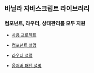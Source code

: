 ## 바닐라 자바스크립트 라이브러리

### 컴포넌트, 라우터, 상태관리를 모두 지원

- [사용 프로젝트](https://github.com/yoonminsang/blog-vanilla)

- [컴포넌트 설명](https://ms3864.tistory.com/380)

- [라우터 설명](https://ms3864.tistory.com/385?category=1017066)

- [옵저버 패턴 설명](https://ms3864.tistory.com/386?category=1017066)
